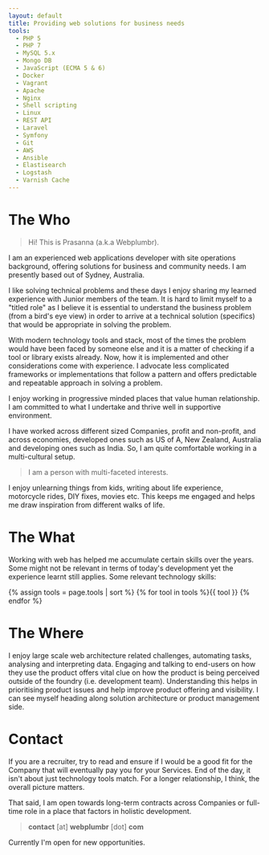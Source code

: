 ```yaml
---
layout: default
title: Providing web solutions for business needs
tools:
  - PHP 5
  - PHP 7
  - MySQL 5.x
  - Mongo DB
  - JavaScript (ECMA 5 & 6)
  - Docker
  - Vagrant
  - Apache
  - Nginx
  - Shell scripting
  - Linux
  - REST API
  - Laravel
  - Symfony
  - Git
  - AWS
  - Ansible
  - Elastisearch
  - Logstash
  - Varnish Cache
---
```

# The Who

> Hi! This is Prasanna (a.k.a Webplumbr). 

I am an experienced web applications developer with site operations background, offering solutions for business and community needs. I am presently based out of Sydney, Australia.

I like solving technical problems and these days I enjoy sharing my learned 
experience with Junior members of the team. It is hard to limit myself to a 
"titled role" as I believe it is essential to understand the business problem 
(from a bird's eye view) in order to arrive at a technical solution (specifics) 
that would be appropriate in solving the problem.

With modern technology tools and stack, most of the times the problem would have 
been faced by someone else and it is a matter of checking if a tool or library 
exists already. Now, how it is implemented and other considerations come with 
experience. I advocate less complicated frameworks or implementations that follow 
a pattern and offers predictable and repeatable approach in solving a problem.

I enjoy working in progressive minded places that value human relationship. I am committed to what I undertake and thrive well in supportive environment.

I have worked across different sized Companies, profit and non-profit, and 
across economies, developed ones such as US of A, New Zealand, Australia 
 and developing ones such as India. So, I am quite comfortable working in a 
 multi-cultural setup.
 
> I am a person with multi-faceted interests. 

I enjoy unlearning things from kids, writing about life experience, motorcycle 
rides, DIY fixes, movies etc. This keeps me engaged and helps me draw inspiration 
from different walks of life.

# The What

Working with web has helped me accumulate certain skills over the years. Some might 
not be relevant in terms of today's development yet the experience learnt still 
applies. Some relevant technology skills:

{% assign tools = page.tools | sort %}
{% for tool in tools %}<span class="tool">{{ tool }}</span> {% endfor %}
 
# The Where

I enjoy large scale web architecture related challenges, automating tasks, analysing and interpreting data. Engaging and talking to end-users on how they use the product offers vital clue on how the product is being perceived outside of the foundry (i.e. development team). Understanding this helps in prioritising product issues and help improve product offering and 
visibility. I can see myself heading along solution architecture or product management side.

# Contact

If you are a recruiter, try to read and ensure if I would be a good fit for the Company 
that will eventually pay you for your Services. End of the day, it isn't about just 
technology tools match. For a longer relationship, I think, the overall picture matters. 

That said, I am open towards long-term contracts across Companies or full-time role in a 
place that factors in holistic development.

> **contact** [at] **webplumbr** [dot] **com**

Currently I'm <span class="sign-board">open</span> for new opportunities.
